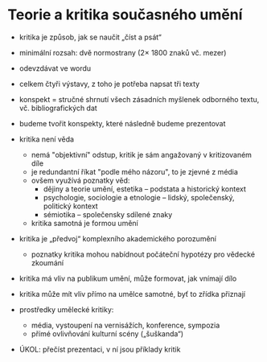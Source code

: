 # Teorie a kritika současného umění

  * kritika je způsob, jak se naučit „číst a psát“

  * minimální rozsah: dvě normostrany (2× 1800 znaků vč. mezer)
  * odevzdávat ve wordu
  * celkem čtyři výstavy, z toho je potřeba napsat tři texty

  * konspekt = stručné shrnutí všech zásadních myšlenek odborného textu, vč. bibliografických dat
  * budeme tvořit konspekty, které následně budeme prezentovat

  * kritika není věda
    * nemá "objektivní" odstup, kritik je sám angažovaný v kritizovaném díle
    * je redundantní říkat "podle mého názoru", to je zjevné z média
    * ovšem využívá poznatky věd:
      * dějiny a teorie umění, estetika – podstata a historický kontext
      * psychologie, sociologie a etnologie – lidský, společenský, politický kontext
      * sémiotika – společensky sdílené znaky
    * kritika samotná je formou umění

  * kritika je „předvoj“ komplexního akademického porozumění
    * poznatky kritika mohou nabídnout počáteční hypotézy pro vědecké zkoumání
  
  * kritika má vliv na publikum umění, může formovat, jak vnímají dílo
  * kritika může mít vliv přímo na umělce samotné, byť to zřídka přiznají

  * prostředky umělecké kritiky:
    * média, vystoupení na vernisážích, konference, sympozia
    * přímé ovlivňování kulturní scény („šuškanda“)

  * ÚKOL: přečíst prezentaci, v ní jsou příklady kritik